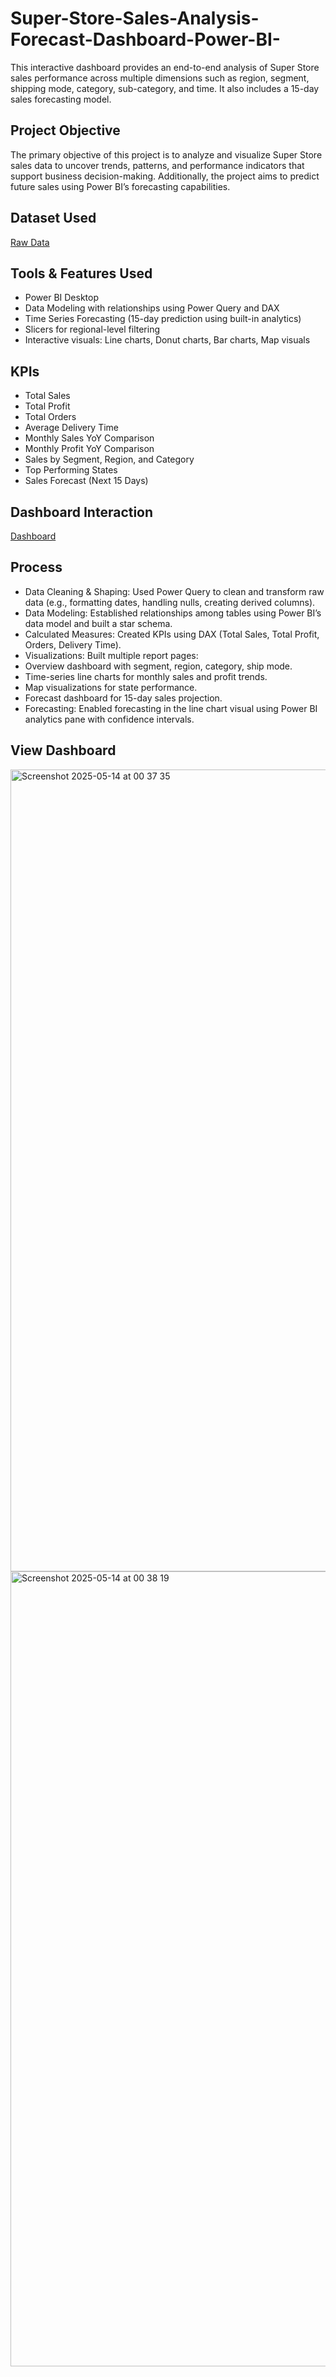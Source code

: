# Super-Store-Sales-Analysis-Forecast-Dashboard-Power-BI-
This interactive dashboard provides an end-to-end analysis of Super Store sales performance across multiple dimensions such as region, segment, shipping mode, category, sub-category, and time. It also includes a 15-day sales forecasting model.

## Project Objective
The primary objective of this project is to analyze and visualize Super Store sales data to uncover trends, patterns, and performance indicators that support business decision-making. Additionally, the project aims to predict future sales using Power BI’s forecasting capabilities.

## Dataset Used
<a href="https://github.com/yug0537/Super-Store-Sales-Analysis-Forecast-Dashboard-Power-BI-/blob/main/SuperStore_Sales_Dataset.csv">Raw Data<a/>

## Tools & Features Used
- Power BI Desktop
- Data Modeling with relationships using Power Query and DAX
- Time Series Forecasting (15-day prediction using built-in analytics)
- Slicers for regional-level filtering
- Interactive visuals: Line charts, Donut charts, Bar charts, Map visuals

## KPIs
- Total Sales
- Total Profit
- Total Orders
- Average Delivery Time
- Monthly Sales YoY Comparison
- Monthly Profit YoY Comparison
- Sales by Segment, Region, and Category
- Top Performing States
- Sales Forecast (Next 15 Days)

## Dashboard Interaction
<a href="https://github.com/yug0537/Super-Store-Sales-Analysis-Forecast-Dashboard-Power-BI-/blob/main/SuperStore_salesDashboard.pbix">Dashboard<a/>

## Process
- Data Cleaning & Shaping: Used Power Query to clean and transform raw data (e.g., formatting dates, handling nulls, creating derived columns).
- Data Modeling: Established relationships among tables using Power BI’s data model and built a star schema.
- Calculated Measures: Created KPIs using DAX (Total Sales, Total Profit, Orders, Delivery Time).
- Visualizations: Built multiple report pages:
- Overview dashboard with segment, region, category, ship mode.
- Time-series line charts for monthly sales and profit trends.
- Map visualizations for state performance.
- Forecast dashboard for 15-day sales projection.
- Forecasting: Enabled forecasting in the line chart visual using Power BI analytics pane with confidence intervals.

## View Dashboard
<img width="1283" alt="Screenshot 2025-05-14 at 00 37 35" src="https://github.com/user-attachments/assets/667e01ed-0221-4c90-a42b-e592491c70ef" />
<img width="1272" alt="Screenshot 2025-05-14 at 00 38 19" src="https://github.com/user-attachments/assets/8b22bec0-a028-46f3-ab63-349b340d7653" />





